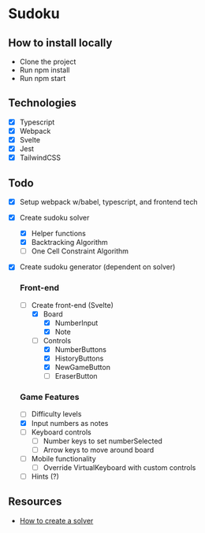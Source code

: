 # Sudoku

## How to install locally

- Clone the project
- Run npm install
- Run npm start

## Technologies

- [x] Typescript
- [x] Webpack
- [x] Svelte
- [x] Jest
- [x] TailwindCSS

## Todo

- [x] Setup webpack w/babel, typescript, and frontend tech
- [x] Create sudoku solver
  - [x] Helper functions
  - [x] Backtracking Algorithm
  - [ ] One Cell Constraint Algorithm
- [x] Create sudoku generator (dependent on solver)

  ### Front-end

  - [ ] Create front-end (Svelte)
    - [x] Board
      - [x] NumberInput
      - [x] Note
    - [ ] Controls
      - [x] NumberButtons
      - [x] HistoryButtons
      - [x] NewGameButton
      - [ ] EraserButton

  ### Game Features

  - [ ] Difficulty levels
  - [x] Input numbers as notes
  - [ ] Keyboard controls
    - [ ] Number keys to set numberSelected
    - [ ] Arrow keys to move around board
  - [ ] Mobile functionality
    - [ ] Override VirtualKeyboard with custom controls
  - [ ] Hints (?)

## Resources

- [How to create a solver](https://javascript.plainenglish.io/solve-a-sudoku-using-javascript-de456e8c34a5?gi=fc3c9b37abcc)
